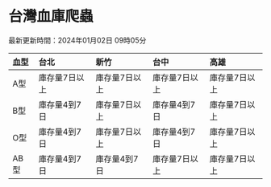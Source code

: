 # 台灣血庫爬蟲

最新更新時間：2024年01月02日 09時05分

| 血型   | 台北      | 新竹      | 台中      | 高雄      |
|:-----|:--------|:--------|:--------|:--------|
| A型   | 庫存量7日以上 | 庫存量7日以上 | 庫存量7日以上 | 庫存量7日以上 |
| B型   | 庫存量4到7日 | 庫存量7日以上 | 庫存量4到7日 | 庫存量7日以上 |
| O型   | 庫存量4到7日 | 庫存量7日以上 | 庫存量4到7日 | 庫存量7日以上 |
| AB型  | 庫存量4到7日 | 庫存量4到7日 | 庫存量7日以上 | 庫存量7日以上 |